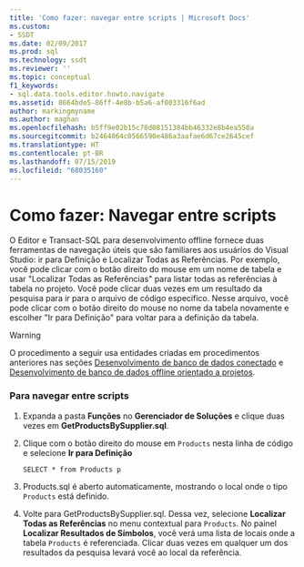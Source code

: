 ```yaml
---
title: 'Como fazer: navegar entre scripts | Microsoft Docs'
ms.custom:
- SSDT
ms.date: 02/09/2017
ms.prod: sql
ms.technology: ssdt
ms.reviewer: ''
ms.topic: conceptual
f1_keywords:
- sql.data.tools.editor.howto.navigate
ms.assetid: 8664bde5-86ff-4e8b-b5a6-af003316f6ad
author: markingmyname
ms.author: maghan
ms.openlocfilehash: b5ff9e02b15c70d08151384bb46332e8b4ea550a
ms.sourcegitcommit: b2464064c0566590e486a3aafae6d67ce2645cef
ms.translationtype: HT
ms.contentlocale: pt-BR
ms.lasthandoff: 07/15/2019
ms.locfileid: "68035160"
---
```

# <a name="how-to-navigate-between-scripts"></a>Como fazer: Navegar entre scripts
O Editor e Transact\-SQL para desenvolvimento offline fornece duas ferramentas de navegação úteis que são familiares aos usuários do Visual Studio: ir para Definição e Localizar Todas as Referências. Por exemplo, você pode clicar com o botão direito do mouse em um nome de tabela e usar "Localizar Todas as Referências" para listar todas as referências à tabela no projeto. Você pode clicar duas vezes em um resultado da pesquisa para ir para o arquivo de código específico. Nesse arquivo, você pode clicar com o botão direito do mouse no nome da tabela novamente e escolher "Ir para Definição" para voltar para a definição da tabela.  
  
> [!WARNING]  
> O procedimento a seguir usa entidades criadas em procedimentos anteriores nas seções [Desenvolvimento de banco de dados conectado](../ssdt/connected-database-development.md) e [Desenvolvimento de banco de dados offline orientado a projetos](../ssdt/project-oriented-offline-database-development.md).  
  
### <a name="to-navigate-between-scripts"></a>Para navegar entre scripts  
  
1.  Expanda a pasta **Funções** no **Gerenciador de Soluções** e clique duas vezes em **GetProductsBySupplier.sql**.  
  
2.  Clique com o botão direito do mouse em `Products` nesta linha de código e selecione **Ir para Definição**  
  
    ```  
    SELECT * from Products p  
    ```  
  
3.  Products.sql é aberto automaticamente, mostrando o local onde o tipo `Products` está definido.  
  
4.  Volte para GetProductsBySupplier.sql. Dessa vez, selecione **Localizar Todas as Referências** no menu contextual para `Products`. No painel **Localizar Resultados de Símbolos**, você verá uma lista de locais onde a tabela `Products` é referenciada. Clicar duas vezes em qualquer um dos resultados da pesquisa levará você ao local da referência.  
  

